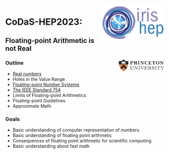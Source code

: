 <div>
<img src="slides/img/IRIS-HEP%20logo.png" width="200" align="right"/>
</div>

# CoDaS-HEP2023:
## Floating-point Arithmetic is not Real

<div>
<img src="slides/img/Princeton%20logo.png" width="150" align="right"/>
</div>

### Outline
* [Real numbers](slides/5.Real_Numbers.md)
* Holes in the Value Range
* [Floating-point Number Systems](slides/9.Floating-point_Number_Systems.md)
* [The IEEE Standard 754](slides/22.The_IEEE_Standard_754.md)
* Limits of Floating-point Arithmetics
* Floating-point Guidelines
* Approximate Math
### Goals
* Basic understanding of computer representation of numbers
* Basic understanding of floating point arithmetic
* Consequences of floating point arithmetic for scientific computing
* Basic understanding about fast math
